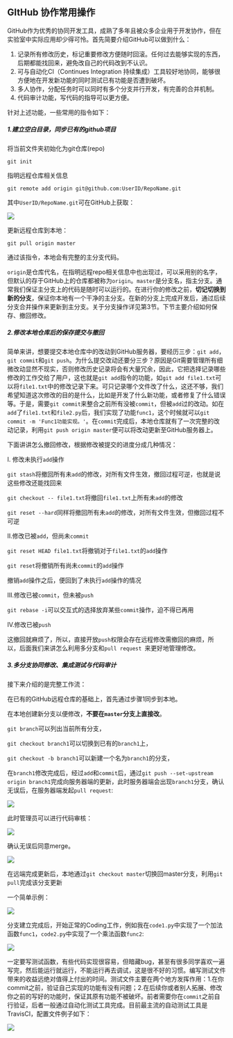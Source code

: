 ## GItHub 协作常用操作

GitHub作为优秀的协同开发工具，成熟了多年且被众多企业用于开发协作，但在实验室中实际应用却少得可怜。首先简要介绍GitHub可以做到什么：

1. 记录所有修改历史，标记重要修改方便随时回滚。任何过去能够实现的东西，后期都能找回来，避免改自己的代码改到不认识。
2. 可与自动化CI（Continues Integration 持续集成）工具较好地协同，能够很方便地在开发新功能的同时测试已有功能是否遭到破坏。
3. 多人协作，分配任务时可以同时有多个分支并行开发，有完善的合并机制。
4. 代码审计功能，写代码的指导可以更方便。



针对上述功能，一些常用的指令如下：

##### 1.建立空白目录，同步已有的github项目

将当前文件夹初始化为git仓库(repo)

`git init`



指明远程仓库相关信息

`git remote add origin git@github.com:UserID/RepoName.git `

其中`UserID/RepoName.git`可在GitHub上获取：

![](https://raw.githubusercontent.com/HaojieYuan/img_links/master/imgs/Xnip2020-09-17_15-25-39.png)



更新远程仓库到本地：

`git pull origin master`

通过该指令，本地会有完整的主分支代码。

`origin`是仓库代名，在指明远程repo相关信息中也出现过，可以采用别的名字，但默认的存于GitHub上的仓库都被称为`origin`。`master`是分支名，指主分支。通常我们保证主分支上的代码是随时可以运行的。在进行你的修改之前，**切记切换到新的分支**，保证你本地有一个干净的主分支。在新的分支上完成开发后，通过后续分支合并操作来更新到主分支。关于分支操作详见第3节。下节主要介绍如何保存、撤回修改。



##### 2.修改本地仓库后的保存提交与撤回

简单来讲，想要提交本地仓库中的改动到GitHub服务器，要经历三步：`git add`， `git commit`和`git push`。为什么提交改动还要分三步？原因是Git需要管理所有细微改动显然不现实，否则修改历史记录将会有大量冗余，因此，它把选择记录哪些修改的工作交给了用户，这也就是`git add`指令的功能，如`git add file1.txt`可以将`file1.txt`中的修改记录下来。可只记录哪个文件改了什么，这还不够，我们希望知道这次修改的目的是什么，比如是开发了什么新功能，或者修复了什么错误等。于是，需要`git commit`来整合之前所有没被`commit`，但被`add`过的改动。如在`add`了`file1.txt`和`file2.py`后，我们实现了功能`func1`，这个时候就可以`git commit -m 'Func1功能实现。'`。在`commit`完成后，本地仓库就有了一次完整的改动记录，利用`git push origin master`便可以将改动更新至GitHub服务器上。



下面讲讲怎么撤回修改，根据修改被提交的进度分成几种情况：

I. 修改未执行`add`操作

`git stash`将撤回所有未`add`的修改，对所有文件生效，撤回过程可逆，也就是说这些修改还能找回来

`git checkout -- file1.txt`将撤回`file1.txt`上所有未`add`的修改

`git reset --hard`同样将撤回所有未`add`的修改，对所有文件生效，但撤回过程不可逆



II.修改已被`add`，但尚未`commit`

`git reset HEAD file1.txt`将撤销对于`file1.txt`的`add`操作

`git reset`将撤销所有尚未`commit`的`add`操作

撤销`add`操作之后，便回到了未执行`add`操作的情况



III.修改已被`commit`，但未被`push`

`git rebase -i`可以交互式的选择放弃某些`commit`操作，迫不得已再用



IV.修改已被`push`

这撤回就麻烦了，所以，直接开放`push`权限会存在远程修改需撤回的麻烦，所以，后面我们来讲怎么利用多分支和`pull request `来更好地管理修改。





##### 3.多分支协同修改、集成测试与代码审计

接下来介绍的是完整工作流：

在已有的GitHub远程仓库的基础上，首先通过步骤1同步到本地。



在本地创建新分支以便修改，**不要在`master`分支上直接改**。

`git branch`可以列出当前所有分支，

`git checkout branch1`可以切换到已有的`branch1`上，

`git checkout -b branch1`可以新建一个名为`branch1`的分支，



在`branch1`修改完成后，经过`add`和`commit`后，通过`git push --set-upstream origin branch1`完成向服务器端的更新，此时服务器端会出现`branch1`分支，确认无误后，在服务器端发起`pull request`:

![](https://raw.githubusercontent.com/HaojieYuan/img_links/master/imgs/20201025155219.png)



此时管理员可以进行代码审核：

![](https://raw.githubusercontent.com/HaojieYuan/img_links/master/imgs/20201025160323.png)

确认无误后同意merge。

![](https://raw.githubusercontent.com/HaojieYuan/img_links/master/imgs/20201025160347.png)



在远端完成更新后，本地通过`git checkout master`切换回master分支，利用`git pull`完成该分支更新





















一个简单示例：

![](https://raw.githubusercontent.com/HaojieYuan/img_links/master/imgs/20200917164429.png)



分支建立完成后，开始正常的Coding工作，例如我在`code1.py`中实现了一个加法函数`func1`，`code2.py`中实现了一个乘法函数`func2`:

![](https://raw.githubusercontent.com/HaojieYuan/img_links/master/imgs/20201025160439.png)



一定要写测试函数，有些代码实现很容易，但暗藏bug，甚至有很多同学喜欢一遍写完，然后能运行就运行，不能运行再去调试，这是很不好的习惯。编写测试文件带来的收益远绝对值得上付出的时间。测试文件主要在两个地方发挥作用：1.在你commit之前，验证自己实现的功能有没有问题；2.在后续你或者别人拓展、修改你之前的写好的功能时，保证其原有功能不被破坏。前者需要你在`commit`之前自行验证，后者一般通过自动化测试工具完成。目前最主流的自动测试工具是TravisCI，配置文件例子如下：

![](https://raw.githubusercontent.com/HaojieYuan/img_links/master/imgs/20200917170033.png)